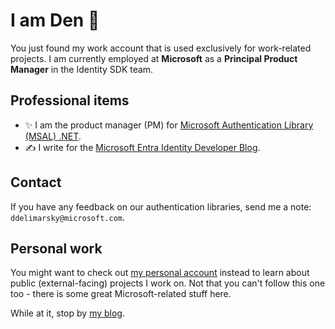 # I am Den 👋

You just found my work account that is used exclusively for work-related projects. I am currently employed at **Microsoft** as a **Principal Product Manager** in the Identity SDK team.

## Professional items

* ✨ I am the product manager (PM) for [Microsoft Authentication Library (MSAL) .NET](https://learn.microsoft.com/entra/msal/dotnet/).
* ✍️ I write for the [Microsoft Entra Identity Developer Blog](https://devblogs.microsoft.com/identity/).

## Contact

If you have any feedback on our authentication libraries, send me a note: `ddelimarsky@microsoft.com`.

## Personal work

You might want to check out [my personal account](https://github.com/dend) instead to learn about public (external-facing) projects I work on. Not that you can't follow this one too - there is some great Microsoft-related stuff here.

While at it, stop by [my blog](https://den.dev).
